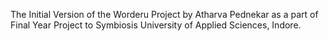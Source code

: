 The Initial Version of the Worderu Project by Atharva Pednekar as a part of Final Year Project to Symbiosis University of Applied Sciences, Indore.
